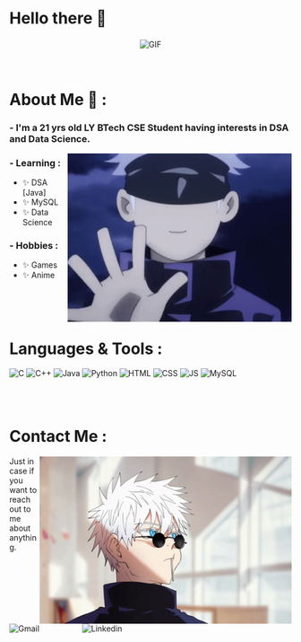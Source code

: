 
# Hello there 👋

<div align="center">
<img height="300" width-"700" alt="GIF" align="center"
src="https://github.com/LightningJake/LightningJake/blob/main/Assets/Gojo%20Glasses.gif"> 
</div>

</br>
</br>

# About Me 💬 :

### - I'm a 21 yrs old LY BTech CSE Student having interests in DSA and Data Science.

<img height="300" width="400" alt="GIF" align="right" src="https://github.com/LightningJake/LightningJake/blob/main/Assets/Gojo%20Wave.gif">

### - Learning : 
- ✨ DSA [Java]
- ✨ MySQL
- ✨ Data Science

### - Hobbies :
- ✨ Games
- ✨ Anime

</br>
</br>
</br>


# Languages & Tools :

![C](https://img.shields.io/badge/c-%2300599C.svg?style=for-the-badge&logo=c&logoColor=white)
![C++](https://img.shields.io/badge/C++-00599C?style=for-the-badge&logo=C%2B%2B&logoColor=white)
![Java](https://img.shields.io/badge/Java-ED8B00?style=for-the-badge&logo=java&logoColor=white)
![Python](https://img.shields.io/badge/Python-3776AB?style=for-the-badge&logo=python&logoColor=white)
![HTML](https://img.shields.io/badge/HTML5-E34F26?style=for-the-badge&logo=html5&logoColor=white)
![CSS](https://img.shields.io/badge/CSS3-1572B6?style=for-the-badge&logo=css3&logoColor=white)
![JS](https://img.shields.io/badge/JavaScript-F7DF1E?style=for-the-badge&logo=javascript&logoColor=black)
![MySQL](https://shields.io/badge/MySQL-lightgrey?logo=mysql&style=for-the-badge&logoColor=white&labelColor=blue)

</br>
</br>

# Contact Me :
<p>

<img hight="320" width="450" align="right" alt="GIF" src="https://github.com/LightningJake/LightningJake/blob/main/Assets/Gojo%20Candy.gif">

Just in case if you want to reach out to me about anything.

<a href="mailto:jaimeetsarode@gmail.com">
 <img align="left" alt="Gmail" width="130" hight="100" src="https://img.shields.io/badge/Gmail-D14836?style=for-the-badge&logo=gmail&logoColor=white" />
</a>
<a href="https://www.linkedin.com/in/jaimeet-sarode-a79569233/" target="_blank">
  <img align="left" alt="Linkedin" width="150" hight="100" src="https://img.shields.io/badge/LinkedIn-0077B5?style=for-the-badge&logo=linkedin&logoColor=white" />
</a>
 </p>
